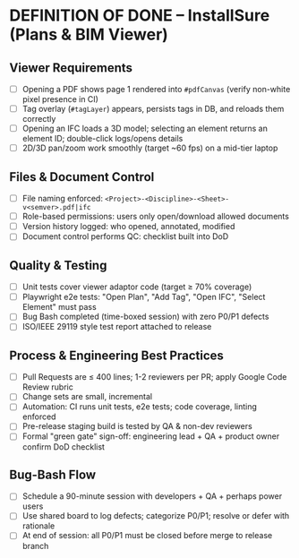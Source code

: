 # DEFINITION OF DONE – InstallSure (Plans & BIM Viewer)

## Viewer Requirements
- [ ] Opening a PDF shows page 1 rendered into `#pdfCanvas` (verify non-white pixel presence in CI)
- [ ] Tag overlay (`#tagLayer`) appears, persists tags in DB, and reloads them correctly
- [ ] Opening an IFC loads a 3D model; selecting an element returns an element ID; double-click logs/opens details
- [ ] 2D/3D pan/zoom work smoothly (target ~60 fps) on a mid-tier laptop

## Files & Document Control
- [ ] File naming enforced: `<Project>-<Discipline>-<Sheet>-v<semver>.pdf|ifc`
- [ ] Role-based permissions: users only open/download allowed documents
- [ ] Version history logged: who opened, annotated, modified
- [ ] Document control performs QC: checklist built into DoD

## Quality & Testing
- [ ] Unit tests cover viewer adaptor code (target ≥ 70% coverage)
- [ ] Playwright e2e tests: "Open Plan", "Add Tag", "Open IFC", "Select Element" must pass
- [ ] Bug Bash completed (time-boxed session) with zero P0/P1 defects
- [ ] ISO/IEEE 29119 style test report attached to release

## Process & Engineering Best Practices
- [ ] Pull Requests are ≤ 400 lines; 1-2 reviewers per PR; apply Google Code Review rubric
- [ ] Change sets are small, incremental
- [ ] Automation: CI runs unit tests, e2e tests; code coverage, linting enforced
- [ ] Pre-release staging build is tested by QA & non-dev reviewers
- [ ] Formal "green gate" sign-off: engineering lead + QA + product owner confirm DoD checklist

## Bug-Bash Flow
- [ ] Schedule a 90-minute session with developers + QA + perhaps power users
- [ ] Use shared board to log defects; categorize P0/P1; resolve or defer with rationale
- [ ] At end of session: all P0/P1 must be closed before merge to release branch
